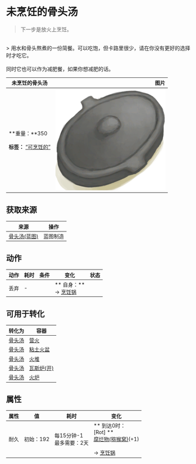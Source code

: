 # 未烹饪的骨头汤  
> 下一步是放火上烹饪。  
<br>  
> 用水和骨头熬煮的一份简餐。可以吃饱，但卡路里很少，请在你没有更好的选择时才吃它。<br><br>同时它也可以作为减肥餐，如果你想减肥的话。  
  
  未烹饪的骨头汤  |   图片   
 ----  |  ----:   
 **重量：**350<br><br>**标签：**	[“可烹饪的”](tag_Cookable.md)  |  <img decoding="async" src="Sprite/CookingPotClosed.png" href="a.md" style="max-width:300px;max-height:300px;">   
  
## 获取来源  
来源  |  操作  
----  |  ----  
[骨头汤(蓝图)](Bp_BoneBroth.md)  |  蓝图制造  
## 动作  
动作  |  耗时  |  条件  |  变化  |  状态  
----  |  ----  |  ----  |  ----  |  ----  
丢弃<br>  |  -  |    |  ** 自身：**<br>→ [烹饪锅](CookingPot.md)  |    
## 可用于转化  
转化为  |  容器  
----  |  ----  
[骨头汤](BoneBroth.md)  |  [营火](Campfire.md)  
[骨头汤](BoneBroth.md)  |  [粘土火盆](ClayFirePit.md)  
[骨头汤](BoneBroth.md)  |  [火堆](Fire.md)  
[骨头汤](BoneBroth.md)  |  [瓦斯炉(开)](GasCookerOn.md)  
[骨头汤](BoneBroth.md)  |  [火炉](Stove.md)  
## 属性   
属性  |  值  |  耗时  |  变化  
----  |  ----  |  ----  |  ----  
耐久  |  初始：192  |  每15分钟-1<br>最多需要：2天  |  ** 到达0时： **<br>** [Rot] **<br>  [腐烂物(猕猴窝)](RottenRemains.md)(+1)<br><br>→ [烹饪锅](CookingPot.md)  


<script>document.title="未烹饪的骨头汤 - 卡牌生存百科 Card Survival Wiki";</script>